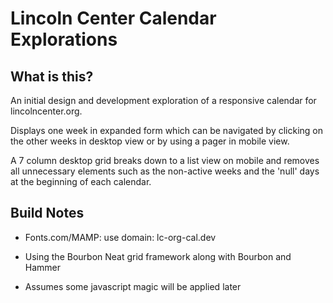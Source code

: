 # Lincoln Center Calendar Explorations

## What is this?

An initial design and development exploration of a responsive calendar for lincolncenter.org.

Displays one week in expanded form which can be navigated by clicking on the other weeks in desktop view or by using a pager in mobile view.

A 7 column desktop grid breaks down to a list view on mobile and removes all unnecessary elements such as the non-active weeks and the 'null' days at the beginning of each calendar. 

## Build Notes

* Fonts.com/MAMP: use domain: lc-org-cal.dev

* Using the Bourbon Neat grid framework along with Bourbon and Hammer

* Assumes some javascript magic will be applied later


